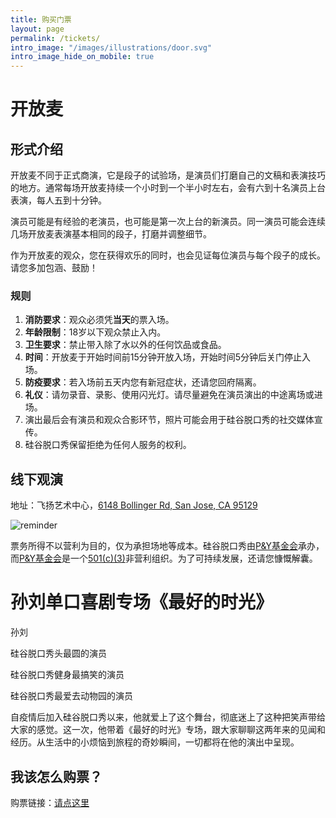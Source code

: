 ```yaml
---
title: 购买门票
layout: page
permalink: /tickets/
intro_image: "/images/illustrations/door.svg"
intro_image_hide_on_mobile: true
---
```


# 开放麦

## 形式介绍

开放麦不同于正式商演，它是段子的试验场，是演员们打磨自己的文稿和表演技巧的地方。通常每场开放麦持续一个小时到一个半小时左右，会有六到十名演员上台表演，每人五到十分钟。

演员可能是有经验的老演员，也可能是第一次上台的新演员。同一演员可能会连续几场开放麦表演基本相同的段子，打磨并调整细节。

作为开放麦的观众，您在获得欢乐的同时，也会见证每位演员与每个段子的成长。请您多加包涵、鼓励！

### 规则

1. **消防要求**：观众必须凭**当天**的票入场。
2. **年龄限制**：18岁以下观众禁止入内。
3. **卫生要求**：禁止带入除了水以外的任何饮品或食品。
4. **时间**：开放麦于开始时间前15分钟开放入场，开始时间5分钟后关门停止入场。
5. **防疫要求**：若入场前五天内您有新冠症状，还请您回府隔离。
6. **礼仪**：请勿录音、录影、使用闪光灯。请尽量避免在演员演出的中途离场或进场。
7. 演出最后会有演员和观众合影环节，照片可能会用于硅谷脱口秀的社交媒体宣传。
8. 硅谷脱口秀保留拒绝为任何人服务的权利。

## 线下观演

地址：飞扬艺术中心，[6148 Bollinger Rd, San Jose, CA 95129](https://maps.app.goo.gl/A4yt42ntVHopxHqy5)

![reminder](https://github.com/ggtkx/ggtkx.github.io/assets/34214774/1062b0e9-ee0c-4f38-956b-2adbe6c03a73)

<div id="miniextensions-iframe-embed-EIlQstT4R43zFOnPULWT"></div><script src="https://api.miniextensions.com/v1/iframe-embed/EIlQstT4R43zFOnPULWT.js?absoluteShareUrl=https://app.miniextensions.com/form/Ideq2XodTAOZ5vpL4qiZ?prefill_quantity=1"></script>

票务所得不以营利为目的，仅为承担场地等成本。硅谷脱口秀由[P&Y基金会][py]承办，而[P&Y基金会][py]是一个[501(c)(3)][c3]非营利组织。为了可持续发展，还请您慷慨解囊。

# 孙刘单口喜剧专场《最好的时光》

孙刘

硅谷脱口秀头最圆的演员

硅谷脱口秀健身最搞笑的演员

硅谷脱口秀最爱去动物园的演员

自疫情后加入硅谷脱口秀以来，他就爱上了这个舞台，彻底迷上了这种把笑声带给大家的感觉。这一次，他带着《最好的时光》专场，跟大家聊聊这两年来的见闻和经历。从生活中的小烦恼到旅程的奇妙瞬间，一切都将在他的演出中呈现。

## 我该怎么购票？

购票链接：[请点这里](https://www.eventbrite.com/e/939239469537)

[py]: https://www.pandyfoundation.org/causes
[c3]: https://www.irs.gov/charities-non-profits/charitable-organizations/exemption-requirements-501c3-organizations
